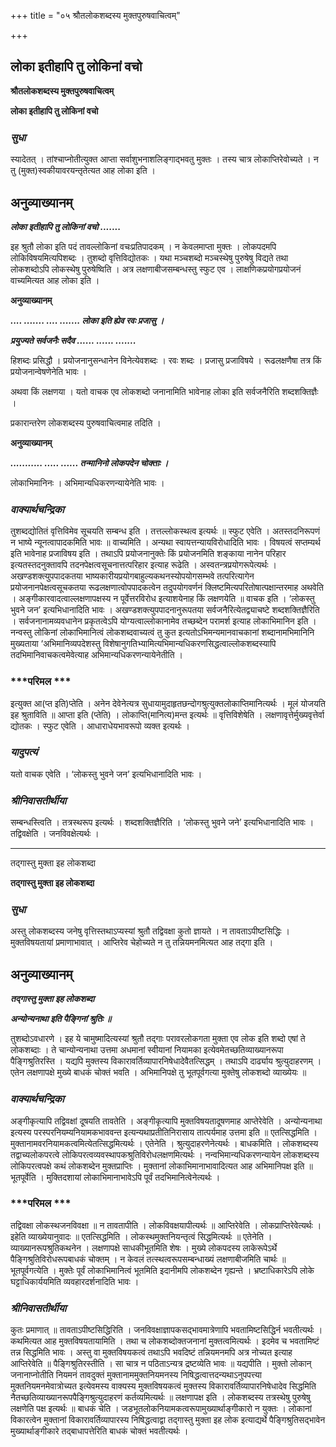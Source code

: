 +++
title = "०५ श्रौतलोकशब्दस्य मुक्तपुरुषवाचित्वम्"

+++


## लोका इतीहापि तु लोकिनां वचो

**श्रौतलोकशब्दस्य मुक्तपुरुषवाचित्वम्**

**लोका इतीहापि तु लोकिनां वचो**

### ***सुधा***

स्यादेतत् । तांश्चाप्नोतीत्युक्त आप्ता सर्वाशुभनाशलिङ्गाद्भवतु मुक्तः । तस्य चात्र लोकाप्तिरेवोच्यते । न तु (मुक्त)स्वकीयावरयन्तृतेत्यत आह लोका इति ।

## **अनुव्याख्यानम्**

***लोका इतीहापि तु लोकिनां वचो .......***

इह श्रुतौ लोका इति पदं तावल्लोकिनां वचःप्रतिपादकम् । न केवलमाप्ता मुक्तः । लोकपदमपि लोकिविषयमित्यपिशब्दः । तुशब्दो वृत्तिविद्योतकः । यथा मञ्चशब्दो मञ्चस्थेषु पुरुषेषु विद्यते तथा लोकशब्दोऽपि लोकस्थेषु पुरुषेष्विति । अत्र लक्षणाबीजसम्बन्धस्तु स्फुट एव । लाक्षणिकप्रयोगप्रयोजनं वाच्यमित्यत आह लोका इति ।

**अनुव्याख्यानम्**

***.... ....... .... ....... लोका इति ह्येव रवः प्रजासु ।***

***प्रयुज्यते सर्वजनैः सदैव ...... ...... .......***

हिशब्दः प्रसिद्धौ । प्रयोजनानुसन्धानेन विनेत्येवशब्दः । रवः शब्दः । प्रजासु प्रजाविषये । रूढलक्षणैषा तत्र किं प्रयोजनान्वेषणेनेति भावः ।

अथवा किं लक्षणया । यतो वाचक एव लोकशब्दो जनानामिति भावेनाह लोका इति सर्वजनैरिति शब्दशक्तिज्ञैः ।

प्रकारान्तरेण लोकशब्दस्य पुरुषवाचित्वमाह तदिति ।

**अनुव्याख्यानम्**

***........... ..... ...... तन्मानिनो लोकपदेन चोक्ताः ।***

लोकाभिमानिनः । अभिमान्यधिकरणन्यायेनेति भावः ।

### ***वाक्यार्थचन्द्रिका***

तुशब्दद्योतितं वृत्तिविमेव सूचयति सम्बन्ध इति । तत्तल्लोकस्थत्व इत्यर्थः ॥ स्फुट एवेति । अतस्तदनिरूपणं न भाष्ये न्यूनत्वापादकमिति भावः ॥ वाच्यमिति । अन्यथा स्वायत्तन्यायविरोधादिति भावः । विषयत्वं सप्तम्यर्थ इति भावेनाह प्रजाविषय इति । तथाऽपि प्रयोजनानुक्तेः किं प्रयोजनमिति शङ्काया नानेन परिहार इत्यतस्तदनुक्तावपि तदनपेक्षत्वसूचनात्तत्परिहार इत्याह रूढेति । अस्वतन्त्रप्रयोगरूपेत्यर्थः । अखण्डशक्त्युपपादकतया भाष्यकारीयप्रयोगबाहुल्यकथनस्योपयोगसम्भवे तत्परित्यागेन प्रयोजनानपेक्षत्वसूचकतया रूढलक्षणात्वोपपादकत्वेन तदुपयोगवर्णनं क्लिष्टमित्यपरितोषात्पक्षान्तरमाह अथवेति । अङ्गीकारवादत्वाल्लक्षणापक्षस्य न पूर्वेत्तरविरोध इत्याशयेनाह किं लक्षणयेति ॥ वाचक इति । ‘लोकस्तु भुवने जन’ इत्यभिधानादिति भावः । अखण्डशक्त्युपपादनानुरूपतया सर्वजनैरित्येतद्व्याचष्टे शब्दशक्तिज्ञैरिति । सर्वजनानामव्यवधानेन प्रकृतत्वेऽपि योग्यत्वाल्लोकानामेव तच्छब्देन परामर्श इत्याह लोकाभिमानिन इति । नन्वस्तु लोकिनां लोकाभिमानित्वं लोकशब्दवाच्यत्वं तु कुत इत्यतोऽभिमन्यमानवाचकानां शब्दानामभिमानिनि मुख्यताया ‘अभिमानिव्यपदेशस्तु विशेषानुगतिभ्यामित्यभिमान्यधिकरणसिद्धत्वाल्लोकशब्दस्यापि तदभिमानिवाचकत्वमेवेत्याह अभिमान्यधिकरणन्यायेनेतीति ।

### ***परिमल ***

इत्युक्त आ(प्त इति)प्तेति । अनेन देवेनेत्यत्र सुधायामुदाहृतछन्दोगश्रुत्युक्तलोकाप्तिमानित्यर्थः । मूलं योजयति इह श्रुताविति ॥ आप्ता इति (प्तेति) । लोकाप्ति(मानित्य)मन्त इत्यर्थः ॥ वृत्तिविशेषेति । लक्षणावृत्तेर्मुख्यवृत्तेर्वा द्योतकः । स्फुट एवेति । आधाराधेयभावरूपो व्यक्त इत्यर्थः ।

### ***यादुपत्यं***

यतो वाचक एवेति । ‘लोकस्तु भुवने जन’ इत्यभिधानादिति भावः ।

### ***श्रीनिवासतीर्थीया***

सम्बन्धस्त्विति । तत्रस्थरूप इत्यर्थः । शब्दशक्तिज्ञैरिति । ‘लोकस्तु भुवने जने’ इत्यभिधानादिति भावः । तद्विवक्षेति । जनविवक्षेत्यर्थः ।

------------------------------------------------------------------------

तद्गास्तु मुक्ता इह लोकशब्दा

**तद्गास्तु मुक्ता इह लोकशब्दा**

### ***सुधा***

अस्तु लोकशब्दस्य जनेषु वृत्तिस्तथाऽप्यस्यां श्रुतौ तद्विवक्षा कुतो ज्ञायते । न तावताऽपीष्टसिद्धिः । मुक्तविषयतायां प्रमाणाभावात् । आप्तिरेव चेहोच्यते न तु तन्नियमनमित्यत आह तद्गा इति ।

## **अनुव्याख्यानम्**

***तद्गास्तु मुक्ता इह लोकशब्दा***

***अन्योन्यनाथा इति पैङ्गिनां श्रुतिः ॥***

तुशब्दोऽवधारणे । इह ये चामुष्मादित्यस्यां श्रुतौ तद्गाः परावरलोकगता मुक्ता एव लोक इति शब्दो एषां ते लोकशब्दाः । ते चान्योन्यनाथा उत्तमा अधमानां स्वीयानां नियामका इत्येवमेतच्छतिव्याख्यानरूपा पैङ्गिश्रुतिरस्ति । यद्यपि मुक्तस्य विकारावर्तिव्यापारनिषेधादेवैतत्सिद्धम् । तथाऽपि दार्ढ्याय श्रुत्युदाहरणम् । एतेन लक्षणापक्षे मुख्ये बाधकं चोक्तं भवति । अभिमानिपक्षे तु भूतपूर्वगत्या मुक्तेषु लोकशब्दो व्याख्येयः ॥

### ***वाक्यार्थचन्द्रिका***

अङ्गीकृत्यापि तद्विवक्षां दूषयति तावतेति । अङ्गीकृत्यापि मुक्तविषयतादूषणमाह आप्तेरेवेति । अन्योन्यनाथा इत्यस्य परस्परनियम्यनियामकभाववन्त इत्यन्यथाप्रतीतिनिरासाय तात्पर्यमाह उत्तमा इति ॥ एतत्सिद्धमिति । मुक्तानामवरनियामकत्वमित्येतत्सिद्धमित्यर्थः । एतेनेति । श्रुत्युदाहरणेनेत्यर्थः । बाधकमिति । लोकशब्दस्य तद्वाच्यलोकपरत्वे लोकिपरत्वव्यवस्थापकश्रुतिविरोधलक्षणमित्यर्थः । नन्वभिमान्यधिकरणन्यायेन लोकशब्दस्य लोकिपरत्वपक्षे कथं लोकशब्देन मुक्तप्राप्तिः । मुक्तानां लोकाभिमानाभावादित्यत आह अभिमानिपक्ष इति ॥ भूतपूर्वेति । मुक्तिदशायां लोकाभिमानाभावेऽपि पूर्वं तदभिमानित्वेनेत्यर्थः ।

### ***परिमल ***

तद्विवक्षा लोकस्थजनविवक्षा ॥ न तावतापीति । लोकविवक्षयापीत्यर्थः ॥ आप्तिरेवेति । लोकप्राप्तिरेवेत्यर्थः । इहेति व्याख्येयानुवादः ॥ एतत्सिद्धमिति । लोकस्थमुक्तनियन्तृत्वं सिद्धमित्यर्थः ॥ एतेनेति । व्याख्यानरूपश्रुतिकथनेन । लक्षणापक्षे साधकीभूतमिति शेषः । मुख्ये लोकपदस्य लाकेरूपेऽर्थे पैङ्गिश्रुतिविरोधरूपबाधकं चोक्तम् । न केवलं तत्स्थत्वरूपसम्बन्धाख्यं लक्षणाबीजमिति चार्थः ॥ भूतपूर्वगत्येति । मुक्तेः पूर्वं लोकाभिमानित्वं भूतमिति इदानीमपि लोकशब्देन गृह्यन्ते । भ्रष्टाधिकारेऽपि लोके घट्टाधिकार्ययमिति व्यवहारदर्शनादिति भावः ।

### ***श्रीनिवासतीर्थीया***

कुतः प्रमाणात् ॥ तावताऽपीष्टसिद्धिरिति । जनविवक्षाज्ञापकसद्भावमात्रेणापि भवतामिष्टसिद्धिर्न भवतीत्यर्थः । कथमित्यत आह मुक्तविषयतायामिति । तथा च लोकशब्दोक्तजनानां मुक्तत्वमित्यर्थः । इदमेव च भवतामिष्टं तन्न सिद्धमिति भावः । अस्तु वा मुक्तविषयकत्वं तथाऽपि भवदिष्टं तन्नियमनमपि अत्र नोच्यत इत्याह आप्तिरेवेति ॥ पैङ्गिश्रुतिरस्तीति । सा चात्र न पठिताऽन्यत्र द्रष्टव्येति भावः ॥ यद्यपीति । मुक्तो लोकान् जनानाप्नोतीति नियमनं तावदुक्तं मुक्तानाममुक्तनियमनस्य निषिद्धत्वात्तदन्यथाऽनुपपत्त्या मुक्तनियमनमेवात्रोच्यत इत्येवमस्य वाक्यस्य मुक्तविषयकत्वं मुक्तस्य विकारावर्तिव्यापारनिषेधादेव सिद्धमिति नैतच्छतिव्याख्यानरूपपैङ्गिश्रुत्युदाहरणं कर्तव्यमित्यर्थः ॥ लक्षणापक्ष इति । लोकशब्दस्य तत्रस्थेषु पुरुषेषु लक्षणेति पक्ष इत्यर्थः ॥ बाधकं चेति । जडभूतलोकनियामकत्वरूपामुख्यार्थाङ्गीकारो न युक्तः । लोकानां विकारत्वेन मुक्तानां विकारावर्तिव्यापारस्य निषिद्धत्वाद्वा तद्गास्तु मुक्ता इह लोक इत्याद्यर्थे पैङ्गिश्रुतिसद्भावेन मुख्यार्थाङ्गीकारे तद्बाधापत्तेरिति बाधकं चोक्तं भवतीत्यर्थः ।

